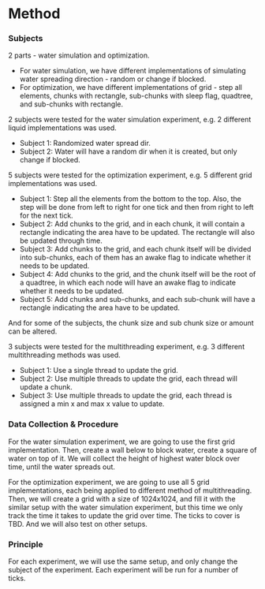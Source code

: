 # Method

### Subjects

2 parts - water simulation and optimization.

- For water simulation, we have different implementations of simulating water spreading direction - random or change if blocked.
- For optimization, we have different implementations of grid - step all elements, 
chunks with rectangle, sub-chunks with sleep flag, quadtree, and sub-chunks with rectangle.

2 subjects were tested for the water simulation experiment, e.g. 2 different liquid implementations was used.

- Subject 1: Randomized water spread dir.
- Subject 2: Water will have a random dir when it is created, but only change if blocked.

5 subjects were tested for the optimization experiment, e.g. 5 different grid implementations was used.

- Subject 1: Step all the elements from the bottom to the top. 
Also, the step will be done from left to right for one tick and then from right to left for the next tick.
- Subject 2: Add chunks to the grid, and in each chunk, it will contain a rectangle indicating the area have to be updated. 
The rectangle will also be updated through time.
- Subject 3: Add chunks to the grid, and each chunk itself will be divided into sub-chunks, each of them has an awake flag to indicate whether it needs to be updated.
- Subject 4: Add chunks to the grid, and the chunk itself will be the root of a quadtree, 
in which each node will have an awake flag to indicate whether it needs to be updated.
- Subject 5: Add chunks and sub-chunks, and each sub-chunk will have a rectangle indicating the area have to be updated.

And for some of the subjects, the chunk size and sub chunk size or amount can be altered.

3 subjects were tested for the multithreading experiment, e.g. 3 different multithreading methods was used.

- Subject 1: Use a single thread to update the grid.
- Subject 2: Use multiple threads to update the grid, each thread will update a chunk.
- Subject 3: Use multiple threads to update the grid, each thread is assigned a min x and max x value to update.

### Data Collection & Procedure

For the water simulation experiment, we are going to use the first grid implementation. 
Then, create a wall below to block water, create a square of water on top of it. We will collect the height of highest water block over time, until the water spreads out.

For the optimization experiment, we are going to use all 5 grid implementations, each being applied to different method of multithreading. 
Then, we will create a grid with a size of 1024x1024, and fill it with the similar setup with the water simulation experiment,
but this time we only track the time it takes to update the grid over time. The ticks to cover is TBD. And we will also test on other setups.

### Principle

For each experiment, we will use the same setup, and only change the subject of the experiment.
Each experiment will be run for a number of ticks.
